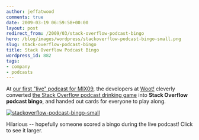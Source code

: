 ```yaml
---
author: jeffatwood
comments: true
date: 2009-03-19 06:59:58+00:00
layout: post
redirect_from: /2009/03/stack-overflow-podcast-bingo
hero: /blog/images/wordpress/stackoverflow-podcast-bingo-small.png
slug: stack-overflow-podcast-bingo
title: Stack Overflow Podcast Bingo
wordpress_id: 882
tags:
- company
- podcasts
---
```



At [our first "live" podcast for MIX09](http://blog.stackoverflow.com/2009/03/jeff-and-joel-at-mix-09-live-podcast/), the developers at [Woot!](http://www.woot.com/) cleverly converted [the Stack Overflow podcast drinking game](http://stackoverflow.com/questions/309517/when-to-drink-when-listening-to-stack-overflow) into **Stack Overflow podcast bingo**, and handed out cards for everyone to play along.



[![stackoverflow-podcast-bingo-small](/blog/images/wordpress/stackoverflow-podcast-bingo-small.png)](/blog/images/wordpress/stackoverflow-podcast-bingo-large.png)



Hilarious -- hopefully someone scored a bingo during the live podcast! Click to see it larger.

